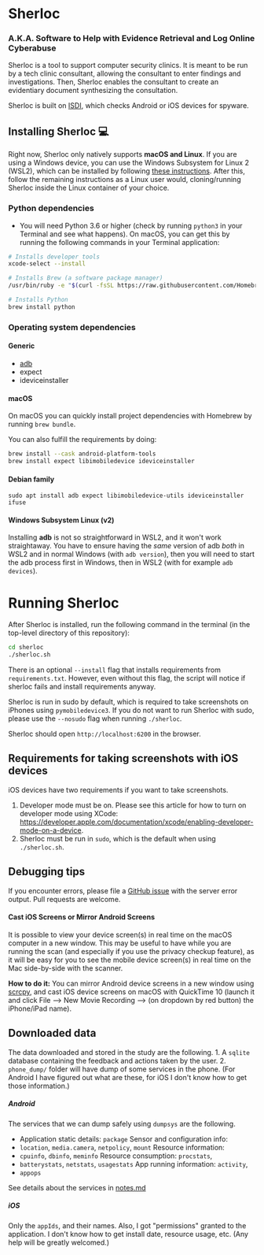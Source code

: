 # Sherloc 
### A.K.A. Software to Help with Evidence Retrieval and Log Online Cyberabuse

Sherloc is a tool to support computer security clinics. It is meant to be run by a tech clinic consultant, allowing the consultant to enter findings and investigations. Then, Sherloc enables the consultant to create an evidentiary document synthesizing the consultation.

Sherloc is built on [ISDI](https://github.com/stopipv/isdi), which checks Android or iOS devices for spyware.

## Installing Sherloc :computer:

Right now, Sherloc only natively supports **macOS and Linux**. If you are using a Windows device, you can use the Windows Subsystem for Linux 2
(WSL2), which can be installed by following [these instructions](https://docs.microsoft.com/en-us/windows/wsl/wsl2-install). After this,
follow the remaining instructions as a Linux user would, cloning/running 
Sherloc inside the Linux container of your choice. 

### Python dependencies
- You will need Python 3.6 or higher (check by running `python3` in your
Terminal and see what happens).  On macOS, you can get this by running the
following commands in your Terminal application:

```bash
# Installs developer tools
xcode-select --install 

# Installs Brew (a software package manager)
/usr/bin/ruby -e "$(curl -fsSL https://raw.githubusercontent.com/Homebrew/install/master/install)"

# Installs Python
brew install python
```

### Operating system dependencies

#### Generic
* [adb](https://developer.android.com/studio/releases/platform-tools.html)
* expect
* ideviceinstaller

#### macOS
On macOS you can quickly install project dependencies with Homebrew by running `brew bundle`.

You can also fulfill the requirements by doing:
```bash
brew install --cask android-platform-tools
brew install expect libimobiledevice ideviceinstaller
```

#### Debian family

```
sudo apt install adb expect libimobiledevice-utils ideviceinstaller ifuse
```

#### Windows Subsystem Linux (v2)
Installing **adb** is not so straightforward in WSL2, and
it won't work straightaway. You have to ensure having the *same* version of adb
*both* in WSL2 and in normal Windows (with `adb version`), then you will need to
start the adb process first in Windows, then in WSL2 (with for example `adb
devices`).

# Running Sherloc

After Sherloc is installed, run the following command in the terminal (in
the top-level directory of this repository):

```bash
cd sherloc
./sherloc.sh
```

There is an optional `--install` flag that installs requirements from `requirements.txt`. However, even without this flag, the script will notice if sherloc fails and install requirements anyway.

Sherloc is run in sudo by default, which is required to take screenshots on iPhones using `pymobiledevice3`. If you do not want to run Sherloc with sudo, please use the `--nosudo` flag when running `./sherloc`. 

Sherloc should open `http://localhost:6200` in the browser.

## Requirements for taking screenshots with iOS devices

iOS devices have two requirements if you want to take screenshots. 

1. Developer mode must be on. Please see this article for how to turn on developer mode using XCode: https://developer.apple.com/documentation/xcode/enabling-developer-mode-on-a-device.
2. Sherloc must be run in `sudo`, which is the default when using `./sherloc.sh`.

## Debugging tips 
If you encounter errors, please file a [GitHub issue](../../issues/) with the server error output. 
Pull requests are welcome. 

#### Cast iOS Screens or Mirror Android Screens 
It is possible to view your
device screen(s) in real time on the macOS computer in a new window. This may
be useful to have while you are running the scan (and especially if you use the
privacy checkup feature), as it will be easy for you to see the mobile device
screen(s) in real time on the Mac side-by-side with the scanner.

**How to do it:** 
You can mirror Android device screens in a new window using
[scrcpy](https://github.com/Genymobile/scrcpy), and cast iOS device screens on
macOS with QuickTime 10 (launch it and click File --> New Movie Recording -->
(on dropdown by red button) the iPhone/iPad name).

## Downloaded data ## 
The data downloaded and stored in the study are the
following.  1. A `sqlite` database containing the feedback and actions taken by
the user.  2. `phone_dump/` folder will have dump of some services in the
phone.  (For Android I have figured out what are these, for iOS I don't know
how to get those information.)

##### Android 
The services that we can dump safely using `dumpsys` are the
following.
* Application static details: `package` Sensor and configuration info:
* `location`, `media.camera`, `netpolicy`, `mount` Resource information:
* `cpuinfo`, `dbinfo`, `meminfo` Resource consumption: `procstats`,
* `batterystats`, `netstats`, `usagestats` App running information: `activity`,
* `appops`

See details about the services in [notes.md](notes.md)

##### iOS 
Only the `appIds`, and their names. Also, I got "permissions" granted
to the application. I don't know how to get install date, resource usage, etc.
(Any help will be greatly welcomed.)

